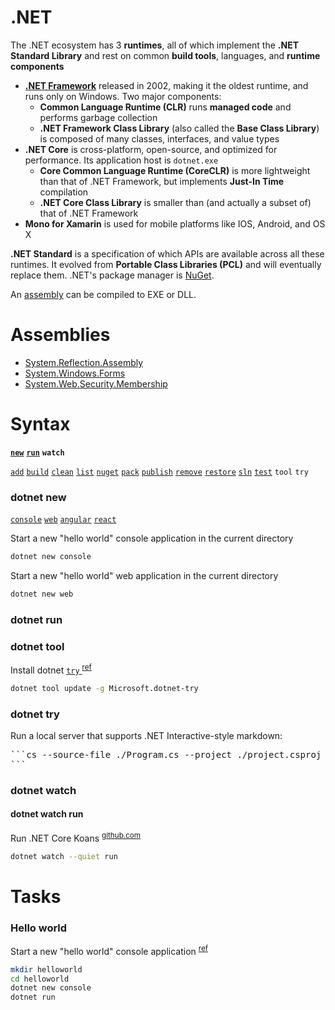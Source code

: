 # .NET
[Assembly]: #net 'Assembly&#10;a reusable, versionable, and self-describing building block of a common language runtime application'
[.NET Framework]: #.net '.NET Framework&#10;set of APIs associated with the C# programming language that facilitate the management of Microsoft-based products and development of Windows applications&#10;Desmond, Brian et al. _Active Directory_. O\'Reilly Media, 2013.: 504'
[.NET]: #net '.NET&#10;open-source development platform that includes languages and libraries'
[NuGet]: #net 'NuGet&#10;.NET package manager'
[.NETCoreKoans]: https://github.com/NotMyself/DotNetCoreKoans ".NET Core Koans"

The .NET ecosystem has 3 **runtimes**, all of which implement the **.NET Standard Library** and rest on common **build tools**, languages, and **runtime components**
- [**.NET Framework**][.NET Framework] released in 2002, making it the oldest runtime, and runs only on Windows. Two major components:
  - **Common Language Runtime (CLR)** runs **managed code** and performs garbage collection
  - **.NET Framework Class Library** (also called the **Base Class Library**) is composed of many classes, interfaces, and value types
- **.NET Core** is cross-platform, open-source, and optimized for performance. Its application host is `dotnet.exe`
  - **Core Common Language Runtime (CoreCLR)** is more lightweight than that of .NET Framework, but implements **Just-In Time** compilation
  - **.NET Core Class Library** is smaller than (and actually a subset of) that of .NET Framework
- **Mono for Xamarin** is used for mobile platforms like IOS, Android, and OS X

**.NET Standard** is a specification of which APIs are available across all these runtimes. It evolved from **Portable Class Libraries (PCL)** and will eventually replace them.
.NET's package manager is [NuGet][NuGet].

An [assembly][Assembly] can be compiled to EXE or DLL.

# Assemblies
- [System.Reflection.Assembly](pwsh.md#winforms)
- [System.Windows.Forms](pwsh.md#winforms)
- [System.Web.Security.Membership](pwsh.md#generate-password)

# Syntax
[dotnet new]: #syntax '```&#10;dotnet new &#10;```&#10;Create a new project'
[dotnet add]: #syntax '```&#10;dotnet add &#10;```&#10;Add a reference to a project'
[dotnet build]: #syntax '```&#10;dotnet build &#10;```&#10;Build a project'
[dotnet clean]: #syntax '```&#10;dotnet clean &#10;```&#10;Clean build outputs'
[dotnet list]: #syntax '```&#10;dotnet list &#10;```&#10;List references of the project'
[dotnet nuget]: #syntax '```&#10;dotnet nuget &#10;```&#10;Start additional NuGet commands'
[dotnet pack]: #syntax '```&#10;dotnet pack &#10;```&#10;Create a NuGet package for the project'
[dotnet publish]: #syntax '```&#10;dotnet publish &#10;```&#10;Publish a project for deployment, including the runtime'
[dotnet remove]: #syntax '```&#10;dotnet remove &#10;```&#10;Remove a reference from the project'
[dotnet restore]: #syntax '```&#10;dotnet restore &#10;```&#10;Restore dependencies specified in the project'
[dotnet run]: #syntax '```&#10;dotnet run &#10;```&#10;Compile and execute a project'
[dotnet sln]: #syntax '```&#10;dotnet sln &#10;```&#10;Modify a Visual Studio solution file'
[dotnet test]: #syntax '```&#10;dotnet test &#10;```&#10;Run unit tests using the tyest runner specified in the project'

[**`new`**][dotnet new]
[**`run`**][dotnet run]
**`watch`**

[`add`][dotnet add]
[`build`][dotnet build]
[`clean`][dotnet clean]
[`list`][dotnet list]
[`nuget`][dotnet nuget]
[`pack`][dotnet pack]
[`publish`][dotnet publish]
[`remove`][dotnet remove]
[`restore`][dotnet restore]
[`sln`][dotnet sln]
[`test`][dotnet test]
`tool`
`try`

### dotnet new
[dotnet new console]: #dotnet-new '```&#10;dotnet new console &#10;```&#10;Create a .NET Core console app'
[dotnet new web]: #dotnet-new '```&#10;dotnet new web &#10;```&#10;Create an ASP.NET Core empty project'
[dotnet new angular]: #dotnet-new '```&#10;dotnet new angular &#10;```&#10;Create an ASP.NET Core with Angular'
[dotnet new react]: #dotnet-new '```&#10;dotnet new react &#10;```&#10;Create an ASP.NET Core with React'

[`console`][dotnet new console]
[`web`][dotnet new web]
[`angular`][dotnet new angular]
[`react`][dotnet new react]

Start a new "hello world" console application in the current directory
```sh
dotnet new console
```
Start a new "hello world" web application in the current directory
```sh
dotnet new web
```
### dotnet run
### dotnet tool
Install dotnet [ `try` ](#dotnet-try) <sup>[ref](https://github.com/dotnet/try/blob/master/DotNetTryLocal.md)</sup>
```sh
dotnet tool update -g Microsoft.dotnet-try
```
### dotnet try
Run a local server that supports .NET Interactive-style markdown:
<pre>
```cs --source-file ./Program.cs --project ./project.csproj
```
</pre>
### dotnet watch
#### dotnet watch run
Run .NET Core Koans <sup>[github.com][.NETCoreKoans]</sup>
```sh
dotnet watch --quiet run
```
# Tasks
### Hello world
Start a new "hello world" console application <sup>[ref](https://channel9.msdn.com/Blogs/dotnet/Create-NET-App-on-Linux)</sup>
```sh
mkdir helloworld
cd helloworld
dotnet new console
dotnet run
```
